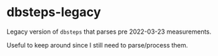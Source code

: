 # dbsteps-legacy

Legacy version of `dbsteps` that parses pre 2022-03-23 measurements.

Useful to keep around since I still need to parse/process them.
